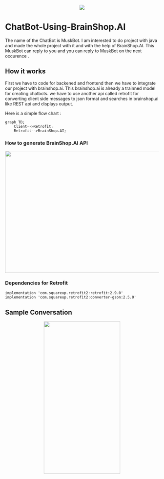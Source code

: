 <p align="center">
  <img  src="https://user-images.githubusercontent.com/78891081/185777328-c1e3c022-3d8f-4b7a-84c8-da5e31602076.png">
</p>

# ChatBot-Using-BrainShop.AI

The name of the ChatBot is MuskBot. I am interested to do project with java and made the whole project with it and with the help of BrainShop.AI.
This MuskBot can reply to you and you can reply to MuskBot on the next occurence .

## How it works

First we have to code for backened and frontend then we have to integrate our project with brainshop.ai. This brainshop.ai is already a trainned model for creating
chatbots. we have to use another api called retrofit for converting client side messages to json format and searches in brainshop.ai like REST api and displays output.

Here is a simple flow chart :

```mermaid
graph TD;
    Client-->Retrofit;
    Retrofit-->BrainShop.AI;
```

### How to generate BrainShop.AI API

<p align="left">
  <img  src="https://user-images.githubusercontent.com/78891081/185778981-d52fb64f-a2ea-4860-84fe-5a8fe975b7e3.jpg" width = "800" height = "400">
</p>

### Dependencies for Retrofit

```
implementation 'com.squareup.retrofit2:retrofit:2.9.0'
implementation 'com.squareup.retrofit2:converter-gson:2.5.0'
```

## Sample Conversation

<p align="center">
  <img  src="https://user-images.githubusercontent.com/78891081/185777578-e793072c-e85c-4967-8c97-0f640e10facb.jpg" width = "250" height = "500">
</p>


